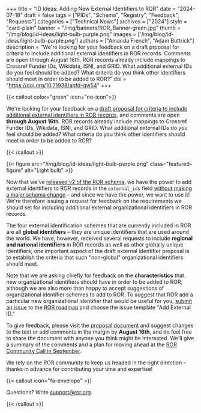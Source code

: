 +++ 
title = "ID Ideas: Adding New External Identifiers to ROR" 
date = "2024-07-18"
draft = false 
tags = ["PIDs", "Schema", "Registry", "Feedback", "Requests"] 
categories = ["Technical News"] 
archives = ["2024"]
style = "card-plain" 
banner = "/img/banners/ROR_Banner-green.jpg" 
thumb = "/img/blog/id-ideas/light-bulb-purple.png" 
images = ['/img/blog/id-ideas/light-bulb-purple.png']
authors = ["Amanda French", "Adam Buttrick"]
description = "We're looking for your feedback on a draft proposal for criteria to include additional external identifiers in ROR records. Comments are open through August 16th. ROR records already include mappings to Crossref Funder IDs, Wikidata, ISNI, and GRID. What additional external IDs do you feel should be added? What criteria do you think other identifiers should meet in order to be added to ROR?"
doi = "https://doi.org/10.71938/apfd-qw54"
+++ 

{{< callout color="green" icon="no-icon">}}

We're looking for your feedback on a [draft proposal for criteria to include additional external identifiers in ROR records](https://bit.ly/ror-proposal-external-ids-draft), and comments are open **through August 16th**. ROR records already include mappings to Crossref Funder IDs, Wikidata, ISNI, and GRID. What additional external IDs do you feel should be added? What criteria do you think other identifiers should meet in order to be added to ROR? 

{{< /callout >}}

{{< figure src="/img/blog/id-ideas/light-bulb-purple.png" class="featured-figure" alt="Light bulb" >}}

Now that we've [released v2 of the ROR schema](https://ror.org/blog/2024-04-15-announcing-ror-v2/), we have the power to add external identifiers to ROR records in the `external_ids` field [without making a major schema change](https://ror.readme.io/v2/docs/schema-versions#changes-that-require-versioning) – and since we have the power, we want to use it! We're therefore issuing a request for feedback on the requirements we should set for including additional external organizational identifiers in ROR records.

The four external identification schemes that are currently included in ROR are all **global identifiers** – they are unique identifiers that are used around the world. We have, however, received several requests to include **regional and national identifiers** in ROR records as well as other globally unique identifiers; one important aspect of the draft external identifier proposal is to establish the criteria that such "non-global" organizational identifiers should meet. 

Note that we are asking chiefly for feedback on the **characteristics** that new organizational identifiers should have in order to be added to ROR, although we are also more than happy to accept suggestions of organizational identifier schemes to add to ROR. To suggest that ROR add a particular new organizational identifier that would be useful for you, [submit an issue](https://github.com/ror-community/ror-roadmap/issues/new/choose) to the [ROR roadmap](https://github.com/ror-community/ror-roadmap/) and choose the issue template "Add External ID." 

To give feedback, please visit the [proposal document](https://bit.ly/ror-proposal-external-ids-draft) and suggest changes to the text or add comments in the margin by **August 16th**, and do feel free to share the document with anyone you think might be interested. We'll give a summary of the comments and a plan for moving ahead at the [ROR Community Call in September](https://ror.org/events/#ror-community-call-september-2024). 

We rely on the ROR community to keep us headed in the right direction – thanks in advance for contributing your time and expertise!


{{< callout icon="fa-envelope" >}}

Questions? Write [support@ror.org](mailto:support@ror.org). 

{{< /callout >}}

